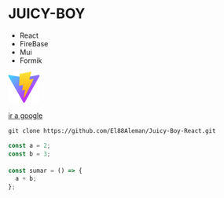 # JUICY-BOY

- React
- FireBase
- Mui
- Formik

![](/public/vite.svg)

[ir a google](https://www.google.com.ar/)

```
git clone https://github.com/El88Aleman/Juicy-Boy-React.git
```

```javascript
const a = 2;
const b = 3;

const sumar = () => {
  a + b;
};
```

